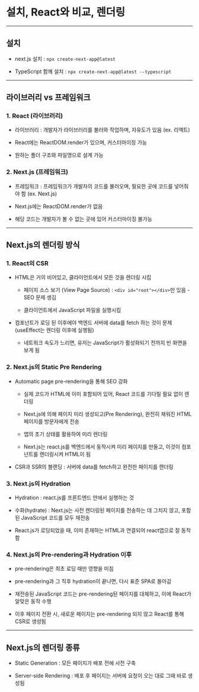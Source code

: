 # 설치, React와 비교, 렌더링

---

## 설치

- next.js 설치 : `npx create-next-app@latest`

- TypeScript 함께 설치 : `npx create-next-app@latest --typescript`

---

## 라이브러리 vs 프레임워크

### 1. React (라이브러리)

- 라이브러리 : 개발자가 라이브러리를 불러와 작업하며, 자유도가 있음 (ex. 리액트)

- React에는 ReactDOM.render가 있으며, 커스터마이징 가능

- 원하는 폴더 구조와 파일명으로 설계 가능

### 2. Next.js (프레임워크)

- 프레임워크 : 프레임워크가 개발자의 코드를 불러오며, 필요한 곳에 코드를 넣어줘야 함 (ex. Next.js)

- Next.js에는 ReactDOM.render가 없음

- 해당 코드는 개발자가 볼 수 없는 곳에 있어 커스터마이징 불가능

---

## Next.js의 렌더링 방식

### 1. React의 CSR

- HTML은 거의 비어있고, 클라이언트에서 모든 것을 렌더링 시킴

  - 페이지 소스 보기 (View Page Source) : `<div id="root"></div>`만 있음 - SEO 문제 생김

  - 클라이언트에서 JavaScript 파일을 실행시킴

- 컴포넌트가 로딩 된 이후에야 백엔드 서버에 data를 fetch 하는 것이 문제 (useEffect는 렌더링 이후에 실행됨)
  - 네트워크 속도가 느리면, 유저는 JavaScript가 활성화되기 전까지 빈 화면을 보게 됨

### 2. Next.js의 Static Pre Rendering

- Automatic page pre-rendering을 통해 SEO 강화

  - 실제 코드가 HTML에 이미 포함되어 있어, React 코드를 기다릴 필요 없이 렌더링

  - Next.js에 의해 페이지 미리 생성되고(Pre Rendering), 완전히 채워진 HTML 페이지를 방문자에게 전송

  - 앱의 초기 상태를 활용하여 미리 렌더링

  - Next.js는 react.js를 백엔드에서 동작시켜 미리 페이지를 만들고, 이것이 컴포넌트를 렌더링시켜 HTML이 됨

- CSR과 SSR의 블랜딩 : 서버에 data를 fetch하고 완전한 페이지를 렌더링

### 3. Next.js의 Hydration

- Hydration : react.js를 프론트엔드 안에서 실행하는 것

- 수화(hydrate) : Next.js는 사전 렌더링된 페이지를 전송하는 데 그치지 않고, 포함된 JavaScript 코드를 모두 재전송

- React.js가 로딩되었을 때, 이미 존재하는 HTML과 연결되어 react앱으로 잘 동작함

### 4. Next.js의 Pre-rendering과 Hydration 이후

- pre-rendering은 최초 로딩 때만 영향을 미침

- pre-rendering과 그 직후 hydration이 끝나면, 다시 표준 SPA로 돌아감

- 재전송된 JavaScript 코드는 pre-rendering된 페이지를 대체하고, 이에 React가 알맞은 동작 수행

- 이후 페이지 전환 시, 새로운 페이지는 pre-rendering 되지 않고 React를 통해 CSR로 생성됨

---

## Next.js의 렌더링 종류

- Static Generation : 모든 페이지가 배포 전에 사전 구축

- Server-side Rendering : 배포 후 페이지는 서버에 요청이 오는 대로 그때 바로 생성됨
